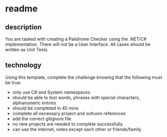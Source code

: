# readme

## description

You are tasked with creating a Palidrome Checker using the .NET/C# implementation. There will not be a User Interface. All cases should be written as Unit Tests.

## technology

Using this template, complete the challenge knowing that the following must be true:

- only use C# and System namespaces
- should be able to test words, phrases with special characters, alphanumeric entries
- should be completed in 45 mins
- complete all necessary project and soltuion references
- add the correct gitignore file
- no new projects are needed to complete successfully
- can use the internet, notes except each other or friends/family
